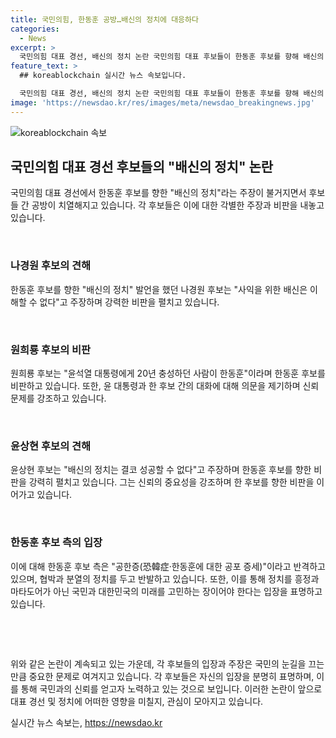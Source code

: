 ```yaml
---
title: 국민의힘, 한동훈 공방…배신의 정치에 대응하다
categories:
  - News
excerpt: >
  국민의힘 대표 경선, 배신의 정치 논란 국민의힘 대표 후보들이 한동훈 후보를 향해 배신의 정치는 성공하지 못한다며 공세를 펴고 있다. 나 후보는 사익을 위한 배신은 이해할 수 없어라고 밝혀 특검법 철회를 요구했고, 원 후보와 윤 대통령의 갈등을 언급하며 비판했다. 윤 후보는 신뢰의 중요성을 강조하며, 배신의 정치는 성공할 수 없다고 주장했다. 한동훈 후보 측은 공한증(한동훈에 대한 공포 증세)에 대응해 협박과 분열의 정치는 안 된다고 반박했다.
feature_text: >
  ## koreablockchain 실시간 뉴스 속보입니다.

  국민의힘 대표 경선, 배신의 정치 논란 국민의힘 대표 후보들이 한동훈 후보를 향해 배신의 정치는 성공하지 못한다며 공세를 펴고 있다. 나 후보는 사익을 위한 배신은 이해할 수 없어라고 밝혀 특검법 철회를 요구했고, 원 후보와 윤 대통령의 갈등을 언급하며 비판했다. 윤 후보는 신뢰의 중요성을 강조하며, 배신의 정치는 성공할 수 없다고 주장했다. 한동훈 후보 측은 공한증(한동훈에 대한 공포 증세)에 대응해 협박과 분열의 정치는 안 된다고 반박했다.
image: 'https://newsdao.kr/res/images/meta/newsdao_breakingnews.jpg'
---
```


<p><img src="https://newsdao.kr/res/images/meta/newsdao_breakingnews.jpg" alt="koreablockchain 속보" /></p>

<h2 data-ke-size="size26">국민의힘 대표 경선 후보들의 "배신의 정치" 논란</h2>

<p>국민의힘 대표 경선에서 한동훈 후보를 향한 "배신의 정치"라는 주장이 불거지면서 후보들 간 공방이 치열해지고 있습니다. 각 후보들은 이에 대한 각별한 주장과 비판을 내놓고 있습니다.</p>

<p data-ke-size="size16">&nbsp;</p>

<h3>나경원 후보의 견해</h3>

<p>한동훈 후보를 향한 "배신의 정치" 발언을 했던 나경원 후보는 "사익을 위한 배신은 이해할 수 없다"고 주장하며 강력한 비판을 펼치고 있습니다.</p>

<p data-ke-size="size16">&nbsp;</p>

<h3>원희룡 후보의 비판</h3>

<p>원희룡 후보는 "윤석열 대통령에게 20년 충성하던 사람이 한동훈"이라며 한동훈 후보를 비판하고 있습니다. 또한, 윤 대통령과 한 후보 간의 대화에 대해 의문을 제기하며 신뢰 문제를 강조하고 있습니다.</p>

<p data-ke-size="size16">&nbsp;</p>

<h3>윤상현 후보의 견해</h3>

<p>윤상현 후보는 "배신의 정치는 결코 성공할 수 없다"고 주장하며 한동훈 후보를 향한 비판을 강력히 펼치고 있습니다. 그는 신뢰의 중요성을 강조하며 한 후보를 향한 비판을 이어가고 있습니다.</p>

<p data-ke-size="size16">&nbsp;</p>

<h3>한동훈 후보 측의 입장</h3>

<p>이에 대해 한동훈 후보 측은 "공한증(恐韓症‧한동훈에 대한 공포 증세)"이라고 반격하고 있으며, 협박과 분열의 정치를 두고 반발하고 있습니다. 또한, 이를 통해 정치를 흥정과 마타도어가 아닌 국민과 대한민국의 미래를 고민하는 장이어야 한다는 입장을 표명하고 있습니다.</p>

<p data-ke-size="size16">&nbsp;</p>

<p data-ke-size="size16">&nbsp;</p>

<p>위와 같은 논란이 계속되고 있는 가운데, 각 후보들의 입장과 주장은 국민의 눈길을 끄는 만큼 중요한 문제로 여겨지고 있습니다. 각 후보들은 자신의 입장을 분명히 표명하며, 이를 통해 국민과의 신뢰를 얻고자 노력하고 있는 것으로 보입니다. 이러한 논란이 앞으로 대표 경선 및 정치에 어떠한 영향을 미칠지, 관심이 모아지고 있습니다.</p>
실시간 뉴스 속보는, <a href="https://newsdao.kr" rel="dofollow">https://newsdao.kr</a>


